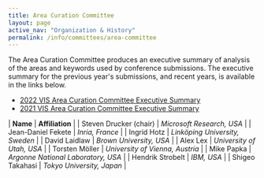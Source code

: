 ```yaml
---
title: Area Curation Committee
layout: page
active_nav: "Organization & History"
permalink: /info/committees/area-committee
---
```


The Area Curation Committee produces an executive summary of analysis of the areas and keywords used by conference submissions.  The executive summary for the previous year's submissions, and recent years, is available in the links below.

- [2022 VIS Area Curation Committee Executive Summary](/governance/acc-summary-2022)
- [2021 VIS Area Curation Committee Executive Summary](/governance/acc-summary-2021)


| **Name** | **Affiliation** |
| Steven Drucker (chair) | *Microsoft Research, USA* |
| Jean-Daniel Fekete | *Inria, France* |
| Ingrid Hotz | *Link&ouml;ping University, Sweden* |
| David Laidlaw | *Brown University, USA* |
| Alex Lex | *University of Utah, USA* |
| Torsten M&ouml;ller | *University of Vienna, Austria* |
| Mike Papka | *Argonne National Laboratory, USA* |
| Hendrik Strobelt | *IBM, USA* |
| Shigeo Takahasi | *Tokyo University, Japan* |


